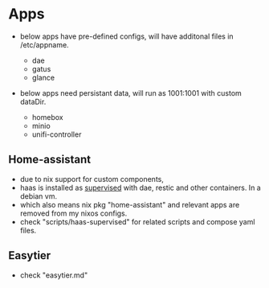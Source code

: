 # Apps

- below apps have pre-defined configs, will have additonal files in /etc/appname.
    - dae
    - gatus
    - glance

- below apps need persistant data, will run as 1001:1001 with custom dataDir.
    - homebox
    - minio
    - unifi-controller

## Home-assistant

- due to nix support for custom components,
- haas is installed as [supervised](https://github.com/home-assistant/supervised-installer) with dae, restic and other containers. In a debian vm.
- which also means nix pkg "home-assistant" and relevant apps are removed from my nixos configs.
- check "scripts/haas-supervised" for related scripts and compose yaml files.

## Easytier

- check "easytier.md"